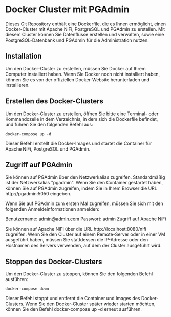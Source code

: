 # Docker Cluster mit PGAdmin

Dieses Git Repository enthält eine Dockerfile, die es Ihnen ermöglicht, einen Docker-Cluster mit Apache NiFi, PostgreSQL und PGAdmin zu erstellen. Mit diesem Cluster können Sie Datenflüsse erstellen und verwalten, sowie eine PostgreSQL-Datenbank und PGAdmin für die Administration nutzen.

## Installation

Um den Docker-Cluster zu erstellen, müssen Sie Docker auf Ihrem Computer installiert haben. Wenn Sie Docker noch nicht installiert haben, können Sie es von der offiziellen Docker-Website herunterladen und installieren.

## Erstellen des Docker-Clusters

Um den Docker-Cluster zu erstellen, öffnen Sie bitte eine Terminal- oder Kommandozeile in dem Verzeichnis, in dem sich die Dockerfile befindet, und führen Sie den folgenden Befehl aus:

`docker-compose up -d`

Dieser Befehl erstellt die Docker-Images und startet die Container für Apache NiFi, PostgreSQL und PGAdmin.

## Zugriff auf PGAdmin

Sie können auf PGAdmin über den Netzwerkalias zugreifen. Standardmäßig ist der Netzwerkalias "pgadmin". Wenn Sie den Container gestartet haben, können Sie auf PGAdmin zugreifen, indem Sie in Ihrem Browser die URL http://pgadmin:5050 eingeben.

Wenn Sie auf PGAdmin zum ersten Mal zugreifen, müssen Sie sich mit den folgenden Anmeldeinformationen anmelden:

Benutzername: admin@admin.com
Passwort: admin
Zugriff auf Apache NiFi

Sie können auf Apache NiFi über die URL http://localhost:8080/nifi zugreifen. Wenn Sie den Cluster auf einem Remote-Server oder in einer VM ausgeführt haben, müssen Sie stattdessen die IP-Adresse oder den Hostnamen des Servers verwenden, auf dem der Cluster ausgeführt wird.

## Stoppen des Docker-Clusters

Um den Docker-Cluster zu stoppen, können Sie den folgenden Befehl ausführen:

`docker-compose down`

Dieser Befehl stoppt und entfernt die Container und Images des Docker-Clusters. Wenn Sie den Docker-Cluster später wieder starten möchten, können Sie den Befehl docker-compose up -d erneut ausführen.



